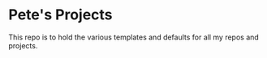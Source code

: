 # Pete's Projects

This repo is to hold the various templates and defaults for all my repos and projects.
